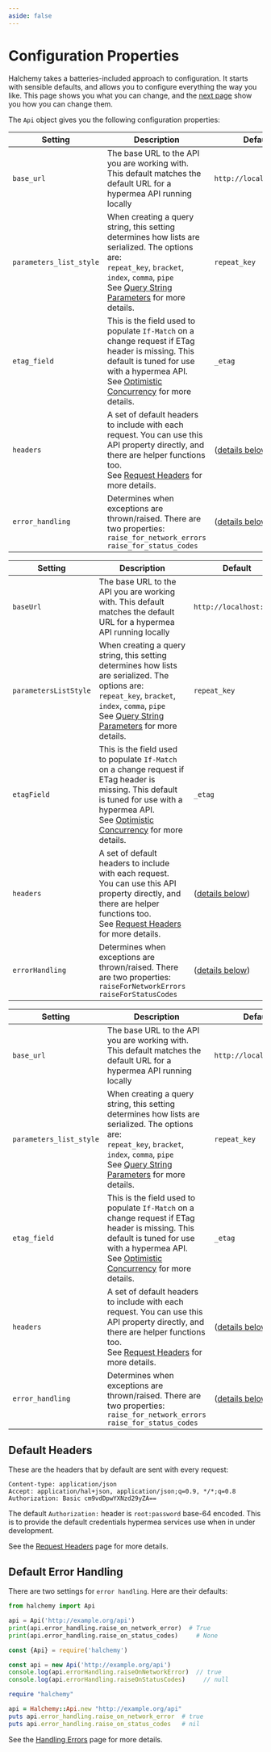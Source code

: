 ```yaml
---
aside: false
---
```

# Configuration Properties
Halchemy takes a batteries-included approach to configuration.  It starts with sensible defaults, and allows you to configure everything the way you like.  This page shows you what you can change, and the [next page](changing) show you how you can change them.

The `Api` object gives you the following configuration properties:

<style>
table th:first-of-type {
  width: 5%;
}
table th:nth-of-type(2) {
  width: 52%;
}
table th:nth-of-type(3) {
  width: 43%;
}
</style>

<tabs>
<tab name="Python">

| Setting                                                                                                                                                            | Description                                                                                                                                                                                                                                                                                                                      | Default                                    |
|-------------------------|--------------------------------------------------------------------------------------------------------------------------------------------------------------------------------------------------------------------------|--------------------------------------------|
| `base_url`              | The base URL to the API you are working with.  This default matches the default URL for a hypermea API running locally                                                                                                   | `http://localhost:2112`                    |
| `parameters_list_style` | When creating a query string, this setting determines how lists are serialized.  The options are:<br/>`repeat_key`, `bracket`, `index`, `comma`, `pipe`<br/>See [Query String Parameters](/parameters/passing) for more details. | `repeat_key`                               |
| `etag_field`            | This is the field used to populate `If-Match` on a change request if ETag header is missing.  This default is tuned for use with a hypermea API.<br/>See [Optimistic Concurrency](/concurrency/using) for more details.        | `_etag`                                    |
| `headers`               | A set of default headers to include with each request.  You can use this API property directly, and there are helper functions too.<br/>See [Request Headers](/headers/request) for more details.                                | ([details below](#default-headers))        |
| `error_handling`        | Determines when exceptions are thrown/raised.  There are two properties: <br/>`raise_for_network_errors`<br/>`raise_for_status_codes` | ([details below](#default-error-handling)) |
</tab>
<tab name="JavaScript">

| Setting                                                                                                                                                            | Description                                                                                                                                                                                                                                                                                                                      | Default                                    |
|-----------------------|--------------------------------------------------------------------------------------------------------------------------------------------------------------------------------------------------------------------------|--------------------------------------------|
| `baseUrl`             | The base URL to the API you are working with.  This default matches the default URL for a hypermea API running locally                                                                                                   | `http://localhost:2112`                    |
| `parametersListStyle` | When creating a query string, this setting determines how lists are serialized.  The options are:<br/>`repeat_key`, `bracket`, `index`, `comma`, `pipe`<br/>See [Query String Parameters](/parameters/passing) for more details. | `repeat_key`                               |
| `etagField`           | This is the field used to populate `If-Match` on a change request if ETag header is missing.  This default is tuned for use with a hypermea API.<br/>See [Optimistic Concurrency](/concurrency/using) for more details.        | `_etag`                                    |
| `headers`             | A set of default headers to include with each request.  You can use this API property directly, and there are helper functions too.<br/>See [Request Headers](/headers/request) for more details.                                | ([details below](#default-headers))        |
| `errorHandling`       | Determines when exceptions are thrown/raised.  There are two properties: <br/>`raiseForNetworkErrors`<br/>`raiseForStatusCodes` | ([details below](#default-error-handling)) |
</tab>

<tab name="Ruby">

| Setting                                                                                                                                                            | Description                                                                                                                                                                                                                                                                                                                      | Default                                    |
|-------------------------|--------------------------------------------------------------------------------------------------------------------------------------------------------------------------------------------------------------------------|--------------------------------------------|
| `base_url`              | The base URL to the API you are working with.  This default matches the default URL for a hypermea API running locally                                                                                                   | `http://localhost:2112`                    |
| `parameters_list_style` | When creating a query string, this setting determines how lists are serialized.  The options are:<br/>`repeat_key`, `bracket`, `index`, `comma`, `pipe`<br/>See [Query String Parameters](/parameters/passing) for more details. | `repeat_key`                               |
| `etag_field`            | This is the field used to populate `If-Match` on a change request if ETag header is missing.  This default is tuned for use with a hypermea API.<br/>See [Optimistic Concurrency](/concurrency/using) for more details.        | `_etag`                                    |
| `headers`               | A set of default headers to include with each request.  You can use this API property directly, and there are helper functions too.<br/>See [Request Headers](/headers/request) for more details.                                | ([details below](#default-headers))        |
| `error_handling`        | Determines when exceptions are thrown/raised.  There are two properties: <br/>`raise_for_network_errors`<br/>`raise_for_status_codes` | ([details below](#default-error-handling)) |
</tab>

<future-languages />
</tabs>


## Default Headers
These are the headers that by default are sent with every request:

```
Content-type: application/json
Accept: application/hal+json, application/json;q=0.9, */*;q=0.8
Authorization: Basic cm9vdDpwYXNzd29yZA==
```
The default `Authorization:` header is `root:password` base-64 encoded.  This is to provide the default credentials hypermea services use when in under development.

See the [Request Headers](/headers/request) page for more details.

## Default Error Handling
There are two settings for `error handling`.  Here are their defaults:

<tabs>
<tab name="Python">

```python
from halchemy import Api

api = Api('http://example.org/api')
print(api.error_handling.raise_on_network_error)  # True
print(api.error_handling.raise_on_status_codes)     # None
```
</tab>

<tab name="JavaScript">

```javascript
const {Api} = require('halchemy')

const api = new Api('http://example.org/api')
console.log(api.errorHandling.raiseOnNetworkError)  // true
console.log(api.errorHandling.raiseOnStatusCodes)     // null
```
</tab>

<tab name="Ruby">

```ruby
require "halchemy"

api = Halchemy::Api.new "http://example.org/api"
puts api.error_handling.raise_on_network_error  # true
puts api.error_handling.raise_on_status_codes   # nil
```
</tab>
<future-languages />
</tabs>

See the [Handling Errors](/errors/handling) page for more details.
